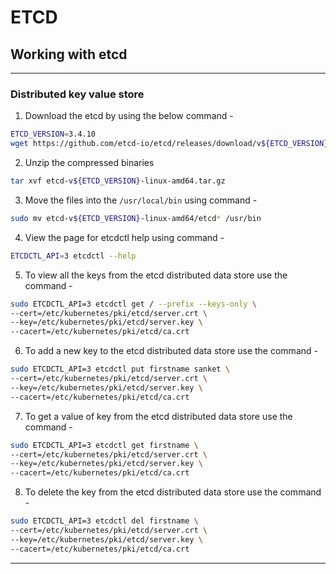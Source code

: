 # ETCD

## Working with etcd

---

### Distributed key value store

1. Download the etcd by using the below command -

```bash
ETCD_VERSION=3.4.10
wget https://github.com/etcd-io/etcd/releases/download/v${ETCD_VERSION}/etcd-v${ETCD_VERSION}-linux-amd64.tar.gz
```
2. Unzip the compressed binaries
 
```bash
tar xvf etcd-v${ETCD_VERSION}-linux-amd64.tar.gz
```

3. Move the files into the `/usr/local/bin` using command -

```bash
sudo mv etcd-v${ETCD_VERSION}-linux-amd64/etcd* /usr/bin
```

4. View the page for etcdctl help using command -

```bash
ETCDCTL_API=3 etcdctl --help
```

5. To view all the keys from the etcd distributed data store use the command -

```bash
sudo ETCDCTL_API=3 etcdctl get / --prefix --keys-only \
--cert=/etc/kubernetes/pki/etcd/server.crt \
--key=/etc/kubernetes/pki/etcd/server.key \
--cacert=/etc/kubernetes/pki/etcd/ca.crt
```

6. To add a new key to the etcd distributed data store use the command -

```bash
sudo ETCDCTL_API=3 etcdctl put firstname sanket \
--cert=/etc/kubernetes/pki/etcd/server.crt \
--key=/etc/kubernetes/pki/etcd/server.key \
--cacert=/etc/kubernetes/pki/etcd/ca.crt
```

7. To get a value of key from the etcd distributed data store use the command -

```bash
sudo ETCDCTL_API=3 etcdctl get firstname \
--cert=/etc/kubernetes/pki/etcd/server.crt \
--key=/etc/kubernetes/pki/etcd/server.key \
--cacert=/etc/kubernetes/pki/etcd/ca.crt
```

8. To delete the key from the etcd distributed data store use the command -

```bash
sudo ETCDCTL_API=3 etcdctl del firstname \
--cert=/etc/kubernetes/pki/etcd/server.crt \
--key=/etc/kubernetes/pki/etcd/server.key \
--cacert=/etc/kubernetes/pki/etcd/ca.crt
```

---

